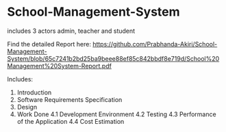 # School-Management-System
includes 3 actors admin, teacher and student

Find the detailed Report here: https://github.com/Prabhanda-Akiri/School-Management-System/blob/65c7241b2bd25ba9beee88ef85c842bbdf8e719d/School%20Management%20System-Report.pdf

Includes:
1. Introduction
2. Software Requirements Specification
3. Design
4. Work Done
4.1 Development Environment
4.2 Testing
4.3 Performance of the Application
4.4 Cost Estimation
